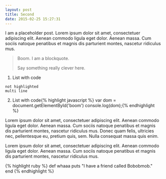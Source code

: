 ```yaml
---
layout: post
title: Second
date: 2015-02-25 15:27:31
---
```


I am a placeholder post. Lorem ipsum dolor sit amet, consectetuer adipiscing elit. Aenean commodo ligula eget dolor. Aenean massa. Cum sociis natoque penatibus et magnis dis parturient montes, nascetur ridiculus mus.

> Boom. I am a blockquote.
> 
> Say something really clever here.

1. List with code

  ```
  not highlighted
  multi line
  ```
2. List with code{% highlight javascript %}
var dom = document.getElementById('boom')
console.log(dom);{% endhighlight %}

Lorem ipsum dolor sit amet, consectetuer adipiscing elit. Aenean commodo ligula eget dolor. Aenean massa. Cum sociis natoque penatibus et magnis dis parturient montes, nascetur ridiculus mus. Donec quam felis, ultricies nec, pellentesque eu, pretium quis, sem. Nulla consequat massa quis enim.

Lorem ipsum dolor sit amet, consectetuer adipiscing elit. Aenean commodo ligula eget dolor. Aenean massa. Cum sociis natoque penatibus et magnis dis parturient montes, nascetur ridiculus mus.

{% highlight ruby %}
def whaaa
  puts "I have a friend called Bobobmob."
end
{% endhighlight %}